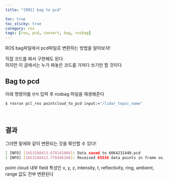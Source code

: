 ```yaml
---
title: "[ROS] bag to pcd"

toc: true
toc_sticky: true
category: ros
tags: [ros, pcd, convert, bag, rosbag]
---
```


ROS bag파일에서 pcd파일로 변환하는 방법을 알아보자! <br/>

직접 코드를 짜서 구현해도 된다 <br/>
하지만 이 글에서는 누가 짜놓은 코드를 가져다 쓰기만 할 것이다 <br/>

## Bag to pcd

아래 명령어를 `먼저` 입력 후 rosbag 파일을 재생해준다 <br/>

~~~bash
$ rosrun pcl_ros pointcloud_to_pcd input:="/lidar_topic_name"
~~~

<br/>

## 결과

그러면 밑에와 같이 변환되는 것을 확인할 수 있다!

~~~bash
[ INFO] [1653288413.678141068]: Data saved to 6064231440.pcd
[ INFO] [1653288413.778496106]: Received 65536 data points in frame os_sensor with the following fields: x y z intensity t reflectivity ring ambient range
~~~

point cloud 내부 field 특성인 x, y, z, intensity, t, reflectivity, ring, ambient, range 값도 전부 변환된다